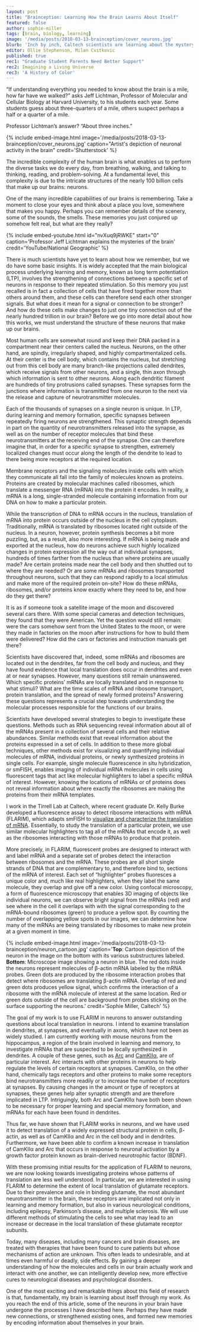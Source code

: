 ```yaml
---
layout: post
title: "Brainception: Learning How the Brain Learns About Itself"
featured: false
author: sophie-miller
tags: [brain, biology, learning]
image: '/media/posts/2018-03-13-brainception/cover_neurons.jpg'
blurb: 'Inch by inch, Caltech scientists are learning about the mystery of how we learn'
editor: Ollie Stephenson, Milan Cvitkovic
published: true
rec1: "Graduate Student Parents Need Better Support"
rec2: Imagining a Living Universe
rec3: 'A History of Color'
---
```



“If understanding everything you needed to know about the brain is a mile, how far have we walked?” asks Jeff Lichtman, Professor of Molecular and Cellular Biology at Harvard University, to his students each year.  Some students guess about three-quarters of a mile, others suspect perhaps a half or a quarter of a mile.  

Professor Lichtman’s answer?  “About three inches.”  

{% include embed-image.html image='/media/posts/2018-03-13-brainception/cover_neurons.jpg' caption="Artist's depiction of neuronal activity in the brain" credit='Shutterstock' %}

The incredible complexity of the human brain is what enables us to perform the diverse tasks we do every day, from breathing, walking, and talking to thinking, reading, and problem-solving.  At a fundamental level, this complexity is due to the intricate structures of the nearly 100 billion cells that make up our brains: neurons.  

One of the many incredible capabilities of our brains is remembering.  Take a moment to close your eyes and think about a place you love, somewhere that makes you happy.  Perhaps you can remember details of the scenery, some of the sounds, the smells.  These memories you just conjured up somehow felt real, but what are they really?  

{% include embed-youtube.html id="nvXuq9jRWKE" start="0" caption='Professor Jeff Lichtman explains the mysteries of the brain' credit='YouTube/National Geographic' %}

There is much scientists have yet to learn about how we remember, but we do have some basic insights.  It is widely accepted that the main biological process underlying learning and memory, known as long term potentiation (LTP), involves the strengthening of connections between a specific set of neurons in response to their repeated stimulation.  So this memory you just recalled is in fact a collection of cells that have fired together more than others around them, and these cells can therefore send each other stronger signals.  But what does it mean for a signal or connection to be stronger?  And how do these cells make changes to just one tiny connection out of the nearly hundred trillion in our brain?  Before we go into more detail about how this works, we must understand the structure of these neurons that make up our brains.

Most human cells are somewhat round and keep their DNA packed in a compartment near their centers called the nucleus.  Neurons, on the other hand, are spindly, irregularly shaped, and highly compartmentalized cells.  At their center is the cell body, which contains the nucleus, but stretching out from this cell body are many branch-like projections called dendrites, which receive signals from other neurons, and a single, thin axon through which information is sent to other neurons.  Along each dendritic filament are hundreds of tiny protrusions called synapses.  These synapses form the junctions where information is transmitted from one neuron to the next via the release and capture of neurotransmitter molecules.

Each of the thousands of synapses on a single neuron is unique.  In LTP, during learning and memory formation, specific synapses between repeatedly firing neurons are strengthened.  This synaptic strength depends in part on the quantity of neurotransmitters released into the synapse, as well as on the number of receptor molecules that bind these neurotransmitters at the receiving end of the synapse.  One can therefore imagine that, in order for a specific synapse to strengthen, extremely localized changes must occur along the length of the dendrite to lead to there being more receptors at the required location.  

Membrane receptors and the signaling molecules inside cells with which they communicate all fall into the family of molecules known as proteins.  Proteins are created by molecular machines called ribosomes, which translate a messenger RNA (mRNA) into the protein it encodes.  In reality, a mRNA is a long, single-stranded molecule containing information from our DNA on how to make a particular protein. 

While the transcription of DNA to mRNA occurs in the nucleus, translation of mRNA into protein occurs outside of the nucleus in the cell cytoplasm.  Traditionally, mRNA is translated by ribosomes located right outside of the nucleus.  In a neuron, however, protein synthesis becomes a bit more puzzling, but, as a result, also more interesting.  If mRNA is being made and exported at the nucleus, how do neurons achieve such highly localized changes in protein expression all the way out at individual synapses, hundreds of times farther from the nucleus than where proteins are usually made?  Are certain proteins made near the cell body and then shuttled out to where they are needed?  Or are some mRNAs and ribosomes transported throughout neurons, such that they can respond rapidly to a local stimulus and make more of the required protein on-site?  How do these mRNAs, ribosomes, and/or proteins know exactly where they need to be, and how do they get there?  

It is as if someone took a satellite image of the moon and discovered several cars there.  With some special cameras and detection techniques, they found that they were American.  Yet the question would still remain: were the cars somehow sent from the United States to the moon, or were they made in factories on the moon after instructions for how to build them were delivered? How did the cars or factories and instruction manuals get there?




Scientists have discovered that, indeed, some mRNAs and ribosomes are located out in the dendrites, far from the cell body and nucleus, and they have found evidence that local translation does occur in dendrites and even at or near synapses.  However, many questions still remain unanswered.  Which specific proteins’ mRNAs are locally translated and in response to what stimuli?  What are the time scales of mRNA and ribosome transport, protein translation, and the spread of newly formed proteins?  Answering these questions represents a crucial step towards understanding the molecular processes responsible for the functions of our brains.

Scientists have developed several strategies to begin to investigate these questions.  Methods such as RNA sequencing reveal information about all of the mRNAs present in a collection of several cells and their relative abundances.  Similar methods exist that reveal information about the proteins expressed in a set of cells.  In addition to these more global techniques, other methods exist for visualizing and quantifying individual molecules of mRNA, individual proteins, or newly synthesized proteins in single cells.  For example, single molecule fluorescence in situ hybridization, or smFISH, enables imaging of individual mRNA molecules in cells using fluorescent tags that act like molecular highlighters to label a specific mRNA of interest.  However, knowing the locations of mRNAs or of proteins does not reveal information about where exactly the ribosomes are making the proteins from their mRNA templates.

I work in the Tirrell Lab at Caltech, where recent graduate Dr. Kelly Burke developed a fluorescence assay to detect ribosome interactions with mRNA (FLARIM), which adapts smFISH to [visualize and characterize the translation of mRNA](http://pubs.acs.org/doi/abs/10.1021/acscentsci.7b00048). Essentially, to study the translation of a particular protein, we use similar molecular highlighters to tag all of the mRNAs that encode it, as well as the ribosomes interacting with those mRNAs to produce that protein.

More precisely, in FLARIM, fluorescent probes are designed to interact with and label mRNA and a separate set of probes detect the interaction between ribosomes and the mRNA.  These probes are all short single strands of DNA that are complementary to, and therefore bind to, sections of the mRNA of interest.  Each set of “highlighter” probes fluoresces a unique color and, much like real highlighters, when they label the same molecule, they overlap and give off a new color.  Using confocal microscopy, a form of fluorescence microscopy that enables 3D imaging of objects like individual neurons, we can observe bright signal from the mRNAs (red) and see where in the cell it overlaps with with the signal corresponding to the mRNA-bound ribosomes (green) to produce a yellow spot.  By counting the number of overlapping yellow spots in our images, we can determine how many of the mRNAs are being translated by ribosomes to make new protein at a given moment in time.

{% include embed-image.html image='/media/posts/2018-03-13-brainception/neuron_cartoon.jpg' caption='<b>Top</b>: Cartoon depiction of the neuron in the image on the bottom with its various substructures labeled.  <b>Bottom</b>: Microscope image showing a neuron in blue. The red dots inside the neurons represent molecules of β-actin mRNA labeled by the mRNA probes.  Green dots are produced by the ribosome interaction probes that detect where ribosomes are translating β-actin mRNA.  Overlap of red and green dots produces yellow signal, which confirms the interaction of a ribosome with the mRNA molecule of interest at the same location.   Red or green dots outside of the cell are background from probes sticking on the surface supporting the neurons.' credit='Sophie Miller, Caltech' %}

The goal of my work is to use FLARIM in neurons to answer outstanding questions about local translation in neurons.  I intend to examine translation in dendrites, at synapses, and eventually in axons, which have not been as widely studied.  I am currently working with mouse neurons from the hippocampus, a region of the brain involved in learning and memory, to investigate mRNAs that are suspected to be locally synthesized in dendrites.  A couple of these genes, such as [Arc](https://en.wikipedia.org/wiki/Arc_(protein)) and [CamKIIα](https://en.wikipedia.org/wiki/Ca2%2B/calmodulin-dependent_protein_kinase_II), are of particular interest.  Arc interacts with other proteins in neurons to help regulate the levels of certain receptors at synapses.  CamKIIα, on the other hand, chemically tags receptors and other proteins to make some receptors bind neurotransmitters more readily or to increase the number of receptors at synapses.  By causing changes in the amount or type of receptors at synapses, these genes help alter synaptic strength and are therefore implicated in LTP.  Intriguingly, both Arc and CamKIIα have both been shown to be necessary for proper learning and special memory formation, and mRNAs for each have been found in dendrites.  

Thus far, we have shown that FLARIM works in neurons, and we have used it to detect translation of a widely expressed structural protein in cells, β-actin, as well as of CamKIIα and Arc in the cell body and in dendrites.  Furthermore, we have been able to confirm a known increase in translation of CamKIIα and Arc that occurs in response to neuronal activation by a growth factor protein known as brain-derived neurotrophic factor (BDNF). 

With these promising initial results for the application of FLARIM to neurons, we are now looking towards investigating proteins whose patterns of translation are less well understood.   In particular, we are interested in using FLARIM to determine the extent of local translation of glutamate receptors.  Due to their prevalence and role in binding glutamate, the most abundant neurotransmitter in the brain, these receptors are implicated not only in learning and memory formation, but also in various neurological conditions, including epilepsy, Parkinson’s disease, and multiple sclerosis.  We will use different methods of stimulating the cells to see what may lead to an increase or decrease in the local translation of these glutamate receptor subunits.  

Today, many diseases, including many cancers and brain diseases, are treated with therapies that have been found to cure patients but whose mechanisms of action are unknown.  This often leads to undesirable, and at times even harmful or deadly, side effects.  By gaining a deeper understanding of how the molecules and cells in our brain actually work and interact with one another, we can intelligently develop new, more effective cures to neurological diseases and psychological disorders.

One of the most exciting and remarkable things about this field of research is that, fundamentally, my brain is learning about itself through my work. As you reach the end of this article, some of the neurons in your brain have undergone the processes I have described here.  Perhaps they have made new connections, or strengthened existing ones, and formed new memories by encoding information about themselves in your brain.
